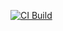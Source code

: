 [![CI Build](https://github.com/sajumulakkal/devops-capstone-project/actions/workflows/ci-build.yaml/badge.svg?branch=main)](https://github.com/sajumulakkal/devops-capstone-project/actions/workflows/ci-build.yaml)
